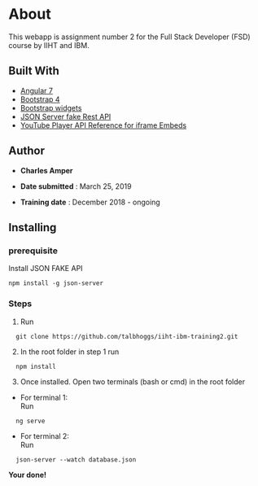 # About

This webapp is assignment number 2 for the Full Stack Developer (FSD) course by IIHT and IBM.

## Built With
* [Angular 7](https://angular.io)
* [Bootstrap 4](https://getbootstrap.com)
* [Bootstrap widgets](https://ng-bootstrap.github.io)
* [JSON Server fake Rest API](https://github.com/typicode/json-server)
* [YouTube Player API Reference for iframe Embeds](https://developers.google.com/youtube/iframe_api_reference)

## Author
* **Charles Amper**

* **Date submitted** : March 25, 2019
* **Training date** : December 2018 - ongoing

## Installing
### prerequisite

Install 
JSON FAKE API 

```
npm install -g json-server
```
### Steps

1. Run
```
  git clone https://github.com/talbhoggs/iiht-ibm-training2.git
```
2. In the root folder in step 1 run 
```
  npm install
```
3. Once installed. Open two terminals (bash or cmd) in the root folder  
* For terminal 1:  
Run
 ```
   ng serve
 ```
* For terminal 2:  
Run
 ```
   json-server --watch database.json
 ```
   **Your done!**